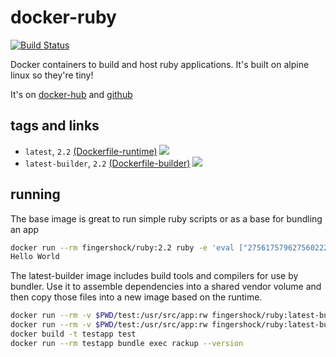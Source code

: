# docker-ruby

 [![Build Status](https://travis-ci.org/iJJi/docker-ruby.svg?branch=master)](https://travis-ci.org/iJJi/docker-ruby)

Docker containers to build and host ruby applications. It's built on alpine linux so they're tiny!

It's on [docker-hub](https://hub.docker.com/r/fingershock/ruby/) and [github](https://github.com/iJJi/docker-ruby)

## tags and links

 * `latest`, `2.2` [(Dockerfile-runtime)](https://github.com/iJJi/docker-ruby/blob/master/Dockerfile-runtime) [![](https://badge.imagelayers.io/fingershock/ruby:latest.svg)](https://imagelayers.io/?images=fingershock/ruby:latest)
 * `latest-builder`, `2.2` [(Dockerfile-builder)](https://github.com/iJJi/docker-ruby/blob/master/Dockerfile-builder) [![](https://badge.imagelayers.io/fingershock/ruby:latest-builder.svg)](https://imagelayers.io/?images=fingershock/ruby:latest-builder)

## running

The base image is great to run simple ruby scripts or as a base for bundling an app
```sh
docker run --rm fingershock/ruby:2.2 ruby -e 'eval ["275617579627560222f60756e6d257279622b3566716c602f60756e682228647470737a3f2f276963747e27696478657265737562736f6e64756e647e236f6d6f21727f686c666f273034353832333f2271677f263238373234636434393562693563333034666134363363623464393035303461683533316564346f28656c6c6f677f627c6462292e227561646"].pack("h*")'
Hello World
```


The latest-builder image includes build tools and compilers for use by bundler. Use it to assemble dependencies into a shared vendor volume and
then copy those files into a new image based on the runtime.
```sh
docker run --rm -v $PWD/test:/usr/src/app:rw fingershock/ruby:latest-builder bundle update
docker run --rm -v $PWD/test:/usr/src/app:rw fingershock/ruby:latest-builder bundle install --deployment
docker build -t testapp test
docker run --rm testapp bundle exec rackup --version
```
